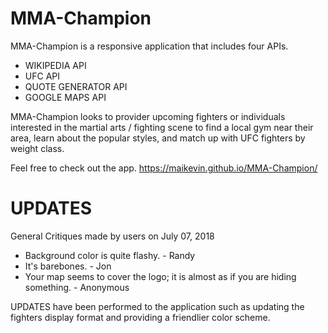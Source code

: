 # MMA-Champion
MMA-Champion is a responsive application that includes four APIs.
* WIKIPEDIA API
* UFC API
* QUOTE GENERATOR API
* GOOGLE MAPS API

MMA-Champion looks to provider upcoming fighters or individuals interested in the martial arts / fighting scene to find a local gym near
their area, learn about the popular styles, and match up with UFC fighters by weight class.

Feel free to check out the app.
https://maikevin.github.io/MMA-Champion/


# UPDATES
General Critiques made by users on July 07, 2018

* Background color is quite flashy. - Randy
* It's barebones. - Jon
* Your map seems to cover the logo; it is almost as if you are hiding something. - Anonymous

UPDATES have been performed to the application such as updating the fighters display format and providing a friendlier color scheme.
